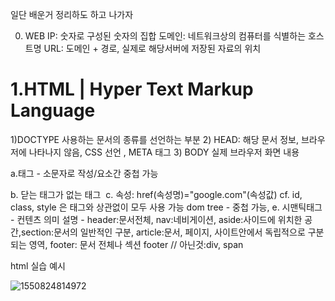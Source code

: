 일단 배운거 정리하도 하고 나가자

0. WEB
   IP: 숫자로 구성된 숫자의 집합
   도메인: 네트워크상의 컴퓨터를 식별하는 호스트명
   URL: 도메인 + 경로, 실제로 해당서버에 저장된 자료의 위치

# 1.HTML | Hyper Text Markup Language

1)DOCTYPE 사용하는 문서의 종류를 선언하는 부분
2) HEAD: 해당 문서 정보, 브라우저에 나타나지 않음, CSS 선언 , META 태그
3) BODY 실제 브라우저 화면 내용

a.태그 - 소문자로 작성/요소간 중첩 가능
</p>

b. 닫는 태그가 없는 태그  <img src />
c. 속성: href(속성명)="google.com"(속성값)
cf. id, class, style 은 태그와 상관없이 모두 사용 가능
dom tree - 중첩 가능, 
e. 시맨틱태그 - 컨텐츠 의미 설명 - header:문서전체, nav:네비게이션, aside:사이드에 위치한 공간,section:문서의 일반적인 구분, article:문서, 페이지, 사이트안에서 독립적으로 구분되는 영역, footer: 문서 전체나 섹션 footer // 아닌것:div, span

html 실습 예시

![1550824814972](C:\Users\student\AppData\Roaming\Typora\typora-user-images\1550824814972.png)